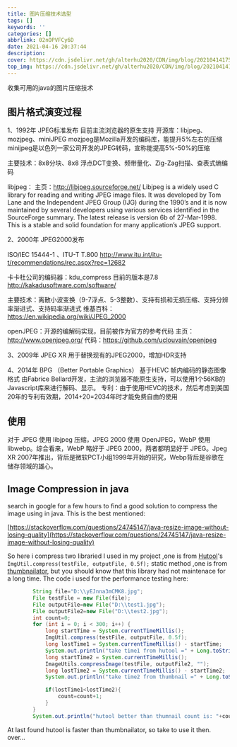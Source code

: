 ```yaml
---
title: 图片压缩技术选型
tags: []
keywords: ''
categories: []
abbrlink: 02nOPVFCy6D
date: 2021-04-16 20:37:44
description:
cover: https://cdn.jsdelivr.net/gh/alterhu2020/CDN/img/blog/20210414175757.jpeg
top_img: https://cdn.jsdelivr.net/gh/alterhu2020/CDN/img/blog/20210414175757.jpeg
---
```




收集可用的java的图片压缩技术

## 图片格式演变过程

1、1992年 JPEG标准发布
目前主流浏览器的原生支持
开源库：libjpeg、mozjpeg、miniJPEG
mozjpeg是Mozilla开发的编码库，能提升5%左右的压缩
minijpeg是以色列一家公司开发的JPEG转码，宣称能提高5%-50%的压缩

主要技术：8x8分块、8x8 浮点DCT变换、频带量化、Zig-Zag扫描、查表式熵编码

libjpeg：
主页：<http://libjpeg.sourceforge.net/>
Libjpeg is a widely used C library for reading and writing JPEG image files. It was developed by Tom Lane and the Independent JPEG Group (IJG) during the 1990’s and it is now maintained by several developers using various services identified in the SourceForge summary.
The latest release is version 6b of 27-Mar-1998. This is a stable and solid foundation for many application’s JPEG support.

2、2000年 JPEG2000发布

ISO/IEC 15444-1 、ITU-T T.800
<http://www.itu.int/itu-t/recommendations/rec.aspx?rec=12682>

卡卡杜公司的编码器：kdu_compress 目前的版本是7.8
<http://kakadusoftware.com/software/>

主要技术：离散小波变换（9-7浮点、5-3整数）、支持有损和无损压缩、支持分辨率渐进式、支持码率渐进式
维基百科：<https://en.wikipedia.org/wiki/JPEG_2000>

openJPEG：开源的编解码实现，目前被作为官方的参考代码
主页：<http://www.openjpeg.org/>
代码：<https://github.com/uclouvain/openjpeg>

3、2009年 JPEG XR
用于替换现有的JPEG2000，增加HDR支持

4、2014年 BPG （Better Portable Graphics）
基于HEVC 帧内编码的静态图像格式
由Fabrice Bellard开发，主流的浏览器不能原生支持，可以使用1个56KB的Javascript库来进行解码、显示。
专利：由于使用HEVC的技术，然后考虑到美国20年的专利有效期，2014+20=2034年时才能免费自由的使用

## 使用

对于 JPEG 使用 libjpeg 压缩，JPEG 2000 使用 OpenJPEG，WebP 使用 libwebp。综合看来，WebP 略好于 JPEG 2000，两者都明显好于 JPEG。Jpeg XR 2007年推出，背后是微软PCT小组1999年开始的研究，Webp背后是谷歌在储存领域的雄心。

## Image Compression in java

search in google for a few hours to find a good solution to compress the image using in java. This is the best mentioned:

[https://stackoverflow.com/questions/24745147/java-resize-image-without-losing-quality](https://stackoverflow.com/questions/24745147/java-resize-image-without-losing-quality)

So here i compress two libraried I used in my project ,one is from [Hutool](https://github.com/looly/hutool/issues)'s `ImgUtil.compress(testFile, outputFile, 0.5f);`
static method ,one is from [thumbnailator](https://github.com/coobird/thumbnailator), but you should know that this library had not maintenace for a long time.
The code i used for the performance testing here:

```java
        String file="D:\\yEJnna3mCMK8.jpg";
        File testFile = new File(file);
        File outputFile=new File("D:\\test1.jpg");
        File outputFile2=new File("D:\\test2.jpg");
        int count=0;
        for (int i = 0; i < 300; i++) {
            long startTime = System.currentTimeMillis();
            ImgUtil.compress(testFile, outputFile, 0.5f);
            long lostTime1 = System.currentTimeMillis() - startTime;
            System.out.println("take time1 from hutool =" + Long.toString(lostTime1));
            long startTime2 = System.currentTimeMillis();
            ImageUtils.compressImage(testFile, outputFile2, "");
            long lostTime2 = System.currentTimeMillis() - startTime2;
            System.out.println("take time2 from thumbnail =" + Long.toString(lostTime2));

            if(lostTime1<lostTime2){
                count=count+1;
            }
        }
        System.out.println("hutool better than thumnail count is: "+count);
```

At last found hutool is faster than thumbnailator, so take to use it then. over...
